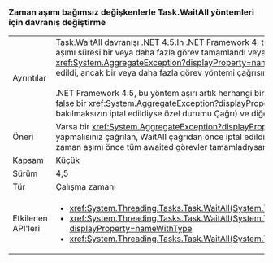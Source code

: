 ### <a name="change-in-behavior-for-taskwaitall-methods-with-time-out-arguments"></a>Zaman aşımı bağımsız değişkenlerle Task.WaitAll yöntemleri için davranış değiştirme

|   |   |
|---|---|
|Ayrıntılar|Task.WaitAll davranışı .NET 4.5.In .NET Framework 4, tutarsız bir şekilde davranan bu yöntemleri daha tutarlı hale getirildi. Zaman aşımı süresi bir veya daha fazla görev tamamlandı veya yöntem çağrısı önce iptal ise, yöntem belirtti bir <xref:System.AggregateException?displayProperty=name> özel durum. Hiçbir görev tamamlandı veya yöntem çağrısı önce iptal edildi, ancak bir veya daha fazla görev yöntemi çağrısından sonra bu durumları girilen zaman aşımı süresi, yöntem false döndürdü.<br/><br/>.NET Framework 4.5, bu yöntem aşırı artık herhangi bir görevi hala zaman aşımı aralığı süresi ve bunlar throw çalıştırıyorsanız return false bir <xref:System.AggregateException?displayProperty=name> yalnızca bir giriş görevi (onu önce veya sonra yöntem olmasına bakılmaksızın iptal edildiyse özel durumu Çağrı) ve diğer bir görevler çalışmaya devam eder.|
|Öneri|Varsa bir <xref:System.AggregateException?displayProperty=name> kod IsCanceled özelliği aracılığıyla aynı algılama yerine yapmalısınız çağrılan, WaitAll çağrıdan önce iptal edildi bir görev algılama yolu olarak yakalanan (örneğin:. Any(t =&gt; t.IsCanceled)) zaman aşımı önce tüm awaited görevler tamamladıysanız .NET 4.6 yalnızca bu durumda başlatıldıysa bu yana.|
|Kapsam|Küçük|
|Sürüm|4,5|
|Tür|Çalışma zamanı|
|Etkilenen API'leri|<ul><li><xref:System.Threading.Tasks.Task.WaitAll(System.Threading.Tasks.Task[],System.Int32)?displayProperty=nameWithType></li><li><xref:System.Threading.Tasks.Task.WaitAll(System.Threading.Tasks.Task[],System.Int32,System.Threading.CancellationToken)?displayProperty=nameWithType></li><li><xref:System.Threading.Tasks.Task.WaitAll(System.Threading.Tasks.Task[],System.TimeSpan)?displayProperty=nameWithType></li></ul>|

